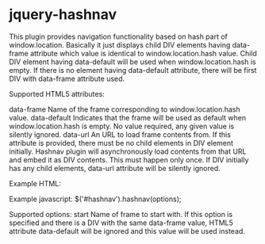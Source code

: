 jquery-hashnav
==============

This plugin provides navigation functionality based on hash part of window.location.
Basically it just displays child DIV elements having data-frame attribute which value
is identical to window.location.hash value. Child DIV element having data-default
will be used when window.location.hash is empty. If there is no element having data-default
attribute, there will be first DIV with data-frame attribute used.

Supported HTML5 attributes:

data-frame       Name of the frame corresponding to window.location.hash value.
data-default     Indicates that the frame will be used as default when window.location.hash is empty.
                 No value required, any given value is silently ignored.
data-url         An URL to load frame contents from. If this attribute is provided, there must be
                 no child elements in DIV element initially. Hashnav plugin will asynchronously
                 load contents from that URL and embed it as DIV contents. This must happen only once.
                 If DIV initially has any child elements, data-url attribute will be silently ignored.

Example HTML:
<div id="hashnav">
    <div data-frame="home" data-default></div>
    <div data-frame="login"></div>
    <div data-frame="profile" data-url="/profile.json"></div>
</div>

Example javascript:
$('#hashnav').hashnav(options);

Supported options:
start            Name of frame to start with. If this option is specified and there is a DIV with
                 the same data-frame value, HTML5 attribute data-default will be ignored and this
                 value will be used instead.
